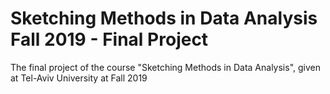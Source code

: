 # Sketching Methods in Data Analysis Fall 2019 - Final Project
The final project of the course "Sketching Methods in Data Analysis", given at Tel-Aviv University at Fall 2019
